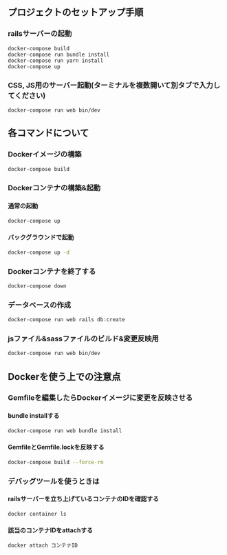 ## プロジェクトのセットアップ手順

### railsサーバーの起動

```
docker-compose build
docker-compose run bundle install
docker-compose run yarn install
docker-compose up
```

### CSS, JS用のサーバー起動(ターミナルを複数開いて別タブで入力してください)

```
docker-compose run web bin/dev
```

## 各コマンドについて

### Dockerイメージの構築

```bash
docker-compose build
```

### Dockerコンテナの構築&起動

#### 通常の起動

```bash
docker-compose up
```

#### バックグラウンドで起動
```bash
docker-compose up -d
```

### Dockerコンテナを終了する

```bash
docker-compose down
```

### データベースの作成

```bash
docker-compose run web rails db:create
```

### jsファイル&sassファイルのビルド&変更反映用

```bash
docker-compose run web bin/dev
```

## Dockerを使う上での注意点

### Gemfileを編集したらDockerイメージに変更を反映させる

#### bundle installする

```bash
docker-compose run web bundle install
```

#### GemfileとGemfile.lockを反映する

```bash
docker-compose build --force-rm
```

### デバッグツールを使うときは

#### railsサーバーを立ち上げているコンテナのIDを確認する

```bash
docker container ls
```

#### 該当のコンテナIDをattachする

```bash
docker attach コンテナID
```
